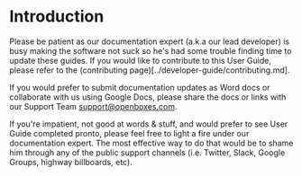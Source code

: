 # Introduction

Please be patient as our documentation expert \(a.k.a our lead developer\) is busy making the software not suck so he's had some trouble finding time to update these guides. If you would like to contribute to this User Guide, please refer to the \(contributing page\)\[../developer-guide/contributing.md\].

If you would prefer to submit documentation updates as Word docs or collaborate with us using Google Docs, please share the docs or links with our Support Team [support@openboxes.com](mailto:support@openboxes.com).

If you're impatient, not good at words & stuff, and would prefer to see User Guide completed pronto, please feel free to light a fire under our documentation expert. The most effective way to do that would be to shame him through any of the public support channels \(i.e. Twitter, Slack, Google Groups, highway billboards, etc\).

